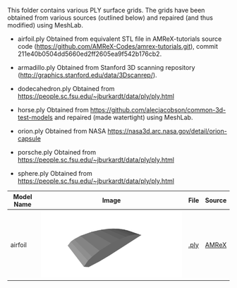 This folder contains various PLY surface grids.
The grids have been obtained from various sources (outlined below) and repaired (and thus modified) using MeshLab.

* airfoil.ply Obtained from equivalent STL file in AMReX-tutorials source code (https://github.com/AMReX-Codes/amrex-tutorials.git), commit 211e40b0504dd5660ed2ff2605ea9f542b176cb2.

* armadillo.ply Obtained from Stanford 3D scanning repository (http://graphics.stanford.edu/data/3Dscanrep/).

* dodecahedron.ply Obtained from https://people.sc.fsu.edu/~jburkardt/data/ply/ply.html

* horse.ply Obtained from https://github.com/alecjacobson/common-3d-test-models and repaired (made watertight) using MeshLab.

* orion.ply Obtained from NASA https://nasa3d.arc.nasa.gov/detail/orion-capsule

* porsche.ply Obtained from https://people.sc.fsu.edu/~jburkardt/data/ply/ply.html

* sphere.ply Obtained from https://people.sc.fsu.edu/~jburkardt/data/ply/ply.html

| Model Name | Image | File          | Source     |
|------------|-------|---------------|------------|
| airfoil    | ![](img/airfoil.png) | [.ply](airfoil.ply) | [AMReX](http://git@github.com/AMReX-Codes/amrex-tutorials.git) |
